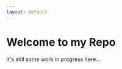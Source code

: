 ```yaml
---
layout: default
---
```


Welcome to my Repo
==================

It's still some work in progress here...
